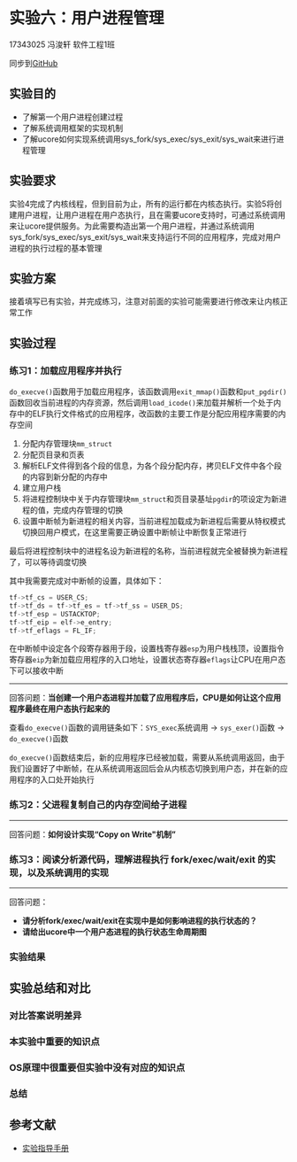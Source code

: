 # 实验六：用户进程管理

17343025 冯浚轩 软件工程1班

同步到[GitHub](https://github.com/sky-5462/OS_Ucore)

## 实验目的

- 了解第一个用户进程创建过程
- 了解系统调用框架的实现机制
- 了解ucore如何实现系统调用sys_fork/sys_exec/sys_exit/sys_wait来进行进程管理

## 实验要求

实验4完成了内核线程，但到目前为止，所有的运行都在内核态执行。实验5将创建用户进程，让用户进程在用户态执行，且在需要ucore支持时，可通过系统调用来让ucore提供服务。为此需要构造出第一个用户进程，并通过系统调用sys_fork/sys_exec/sys_exit/sys_wait来支持运行不同的应用程序，完成对用户进程的执行过程的基本管理

## 实验方案

接着填写已有实验，并完成练习，注意对前面的实验可能需要进行修改来让内核正常工作

## 实验过程

### 练习1：加载应用程序并执行

`do_execve()`函数用于加载应用程序，该函数调用`exit_mmap()`函数和`put_pgdir()`函数回收当前进程的内存资源，然后调用`load_icode()`来加载并解析一个处于内存中的ELF执行文件格式的应用程序，改函数的主要工作是分配应用程序需要的内存空间

1. 分配内存管理块`mm_struct`
2. 分配页目录和页表
3. 解析ELF文件得到各个段的信息，为各个段分配内存，拷贝ELF文件中各个段的内容到新分配的内存中
4. 建立用户栈
5. 将进程控制块中关于内存管理块`mm_struct`和页目录基址`pgdir`的项设定为新进程的值，完成内存管理的切换
6. 设置中断帧为新进程的相关内容，当前进程加载成为新进程后需要从特权模式切换回用户模式，在这里需要正确设置中断帧让中断恢复正常进行

最后将进程控制块中的进程名设为新进程的名称，当前进程就完全被替换为新进程了，可以等待调度切换

其中我需要完成对中断帧的设置，具体如下：

```c
tf->tf_cs = USER_CS;
tf->tf_ds = tf->tf_es = tf->tf_ss = USER_DS;
tf->tf_esp = USTACKTOP;
tf->tf_eip = elf->e_entry;
tf->tf_eflags = FL_IF;
```

在中断帧中设定各个段寄存器用于段，设置栈寄存器`esp`为用户栈栈顶，设置指令寄存器`eip`为新加载应用程序的入口地址，设置状态寄存器`eflags`让CPU在用户态下可以接收中断

---

回答问题：**当创建一个用户态进程并加载了应用程序后，CPU是如何让这个应用程序最终在用户态执行起来的**

查看`do_execve()`函数的调用链条如下：`SYS_exec`系统调用 -> `sys_exer()`函数 -> `do_execve()`函数

`do_execve()`函数结束后，新的应用程序已经被加载，需要从系统调用返回，由于我们设置好了中断帧，在从系统调用返回后会从内核态切换到用户态，并在新的应用程序的入口处开始执行

### 练习2：父进程复制自己的内存空间给子进程



---

回答问题：**如何设计实现“Copy on Write"机制”**


### 练习3：阅读分析源代码，理解进程执行 fork/exec/wait/exit 的实现，以及系统调用的实现



---

回答问题：

- **请分析fork/exec/wait/exit在实现中是如何影响进程的执行状态的？**
- **请给出ucore中一个用户态进程的执行状态生命周期图**



### 实验结果


## 实验总结和对比

### 对比答案说明差异


### 本实验中重要的知识点


### OS原理中很重要但实验中没有对应的知识点

### 总结


## 参考文献

- [实验指导手册](https://github.com/chyyuu/ucore_os_docs/blob/master/SUMMARY.md)
